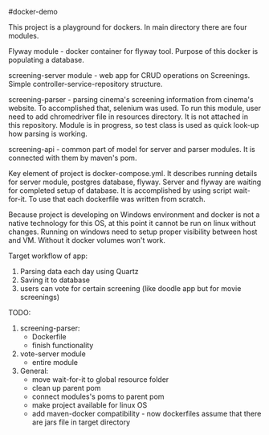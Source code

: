 #docker-demo

This project is a playground for dockers. In main directory there are four modules.

Flyway module - docker container for flyway tool. Purpose of this docker is populating
a database.

screening-server module - web app for CRUD operations on Screenings. Simple controller-service-repository structure.

screening-parser - parsing cinema's screening information from cinema's website. To accomplished that,
selenium was used. To run this module, user need to add chromedriver file in resources directory. 
It is not attached in this repository. Module is in progress, so test class is used as quick look-up 
how parsing is working.

screening-api - common part of model for server and parser modules. It is connected with them by maven's pom.

Key element of project is docker-compose.yml. It describes running details for server module, postgres database, flyway.
Server and flyway are waiting for completed setup of database. It is accomplished by using script wait-for-it.
To use that each dockerfile was written from scratch.

Because project is developing on Windows environment and docker is not a native technology for this OS, at this point it 
cannot be run on linux without changes. Running on windows need to setup proper visibility between host and VM. Without it
docker volumes won't work.

Target workflow of app:
1. Parsing data each day using Quartz
2. Saving it to database
3. users can vote for certain screening (like doodle app but for movie screenings)

TODO:   
1. screening-parser:
    * Dockerfile
    * finish functionality  
2. vote-server module
    * entire module      
3. General:
    * move wait-for-it to global resource folder
    * clean up parent pom
    * connect modules's poms to parent pom
    * make project available for linux OS
    * add maven-docker compatibility - now dockerfiles assume that there are jars file in target directory   
    
    


